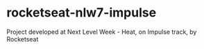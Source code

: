 # rocketseat-nlw7-impulse
Project developed at Next Level Week - Heat, on Impulse track, by Rocketseat
